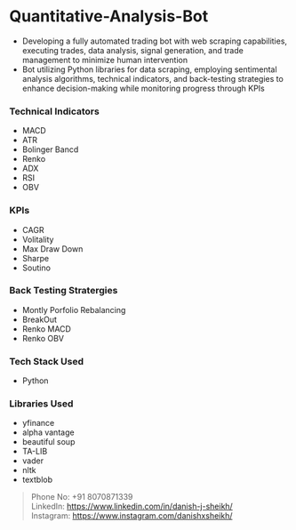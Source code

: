 # Quantitative-Analysis-Bot
- Developing a fully automated trading bot with web scraping capabilities, executing trades, data analysis, signal generation, and trade management to minimize human intervention
- Bot utilizing Python libraries for data scraping, employing sentimental analysis algorithms, technical indicators, and back-testing strategies to enhance decision-making while monitoring progress through KPIs

### Technical Indicators
- MACD
- ATR
- Bolinger Bancd
- Renko
- ADX
- RSI
- OBV

### KPIs
- CAGR
- Volitality
- Max Draw Down
- Sharpe
- Soutino

 ### Back Testing Stratergies
- Montly Porfolio Rebalancing
- BreakOut
- Renko MACD
- Renko OBV
 
### Tech Stack Used
- Python

### Libraries Used
- yfinance
- alpha vantage
- beautiful soup
- TA-LIB
- vader
- nltk
- textblob

> Phone No: +91 8070871339  
> LinkedIn: https://www.linkedin.com/in/danish-j-sheikh/  
> Instagram: https://www.instagram.com/danishxsheikh/   
